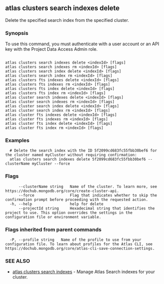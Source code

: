 ## atlas clusters search indexes delete

Delete the specified search index from the specified cluster.


### Synopsis

To use this command, you must authenticate with a user account or an API key with the Project Data Access Admin role.



```

atlas clusters search indexes delete <indexId> [flags]
atlas clusters search indexes rm <indexId> [flags]
atlas clusters search index delete <indexId> [flags]
atlas clusters search index rm <indexId> [flags]
atlas clusters fts indexes delete <indexId> [flags]
atlas clusters fts indexes rm <indexId> [flags]
atlas clusters fts index delete <indexId> [flags]
atlas clusters fts index rm <indexId> [flags]
atlas cluster search indexes delete <indexId> [flags]
atlas cluster search indexes rm <indexId> [flags]
atlas cluster search index delete <indexId> [flags]
atlas cluster search index rm <indexId> [flags]
atlas cluster fts indexes delete <indexId> [flags]
atlas cluster fts indexes rm <indexId> [flags]
atlas cluster fts index delete <indexId> [flags]
atlas cluster fts index rm <indexId> [flags]
```

### Examples

```
  # Delete the search index with the ID 5f2099cd683fc55fbb30bef6 for the cluster named myCluster without requiring confirmation:
  atlas clusters search indexes delete 5f2099cd683fc55fbb30bef6 --clusterName myCluster --force
```


### Flags

```
      --clusterName string   Name of the cluster. To learn more, see https://dochub.mongodb.org/core/create-cluster-api.
      --force                Flag that indicates whether to skip the confirmation prompt before proceeding with the requested action.
  -h, --help                 help for delete
      --projectId string     Hexadecimal string that identifies the project to use. This option overrides the settings in the configuration file or environment variable.

```


### Flags inherited from parent commands

```
  -P, --profile string   Name of the profile to use from your configuration file. To learn about profiles for the Atlas CLI, see https://dochub.mongodb.org/core/atlas-cli-save-connection-settings.

```

### SEE ALSO


* [atlas clusters search indexes](atlas_clusters_search_indexes.md)	- Manage Atlas Search indexes for your cluster.



